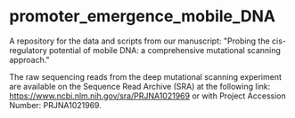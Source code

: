 # promoter_emergence_mobile_DNA
A repository for the data and scripts from our manuscript: "Probing the cis-regulatory potential of mobile DNA: a comprehensive mutational scanning approach."

The raw sequencing reads from the deep mutational scanning experiment are available on the Sequence Read Archive (SRA) at the following link: https://www.ncbi.nlm.nih.gov/sra/PRJNA1021969 or with Project Accession Number: PRJNA1021969.


